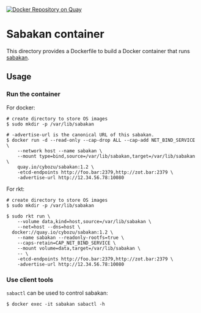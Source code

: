 [![Docker Repository on Quay](https://quay.io/repository/cybozu/sabakan/status "Docker Repository on Quay")](https://quay.io/repository/cybozu/sabakan)

Sabakan container
=================

This directory provides a Dockerfile to build a Docker container
that runs [sabakan](https://github.com/cybozu-go/sabakan).

Usage
-----

### Run the container

For docker:
```console
# create directory to store OS images
$ sudo mkdir -p /var/lib/sabakan

# -advertise-url is the canonical URL of this sabakan.
$ docker run -d --read-only --cap-drop ALL --cap-add NET_BIND_SERVICE \
    --network host --name sabakan \
    --mount type=bind,source=/var/lib/sabakan,target=/var/lib/sabakan \
    quay.io/cybozu/sabakan:1.2 \
    -etcd-endpoints http://foo.bar:2379,http://zot.bar:2379 \
    -advertise-url http://12.34.56.78:10080
```

For rkt:
```console
# create directory to store OS images
$ sudo mkdir -p /var/lib/sabakan

$ sudo rkt run \
    --volume data,kind=host,source=/var/lib/sabakan \
    --net=host --dns=host \
  docker://quay.io/cybozu/sabakan:1.2 \
    --name sabakan --readonly-rootfs=true \
    --caps-retain=CAP_NET_BIND_SERVICE \
    --mount volume=data,target=/var/lib/sabakan \
    -- \
    -etcd-endpoints http://foo.bar:2379,http://zot.bar:2379 \
    -advertise-url http://12.34.56.78:10080
```

### Use client tools

`sabactl` can be used to control sabakan:

```console
$ docker exec -it sabakan sabactl -h
```
